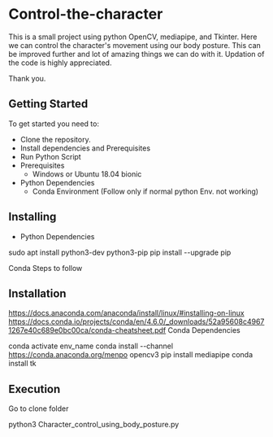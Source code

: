 # Control-the-character

This is a small project using python OpenCV, mediapipe, and Tkinter. Here we can control the character's movement using our body posture. This can be improved further and lot of amazing things we can do with it. Updation of the code is highly appreciated.

Thank you.

## Getting Started
To get started you need to:

- Clone the repository.
- Install dependencies and Prerequisites
- Run Python Script
- Prerequisites
   - Windows or Ubuntu 18.04 bionic
- Python Dependencies
  - Conda Environment (Follow only if normal python Env. not working)

## Installing
- Python Dependencies

 sudo apt install python3-dev python3-pip
 pip install --upgrade pip

 Conda Steps to follow
## Installation

https://docs.anaconda.com/anaconda/install/linux/#installing-on-linux
https://docs.conda.io/projects/conda/en/4.6.0/_downloads/52a95608c49671267e40c689e0bc00ca/conda-cheatsheet.pdf
Conda Dependencies

conda activate env_name
conda install --channel https://conda.anaconda.org/menpo opencv3 
pip install mediapipe 
conda install tk 
## Execution
Go to clone folder

python3 Character_control_using_body_posture.py
